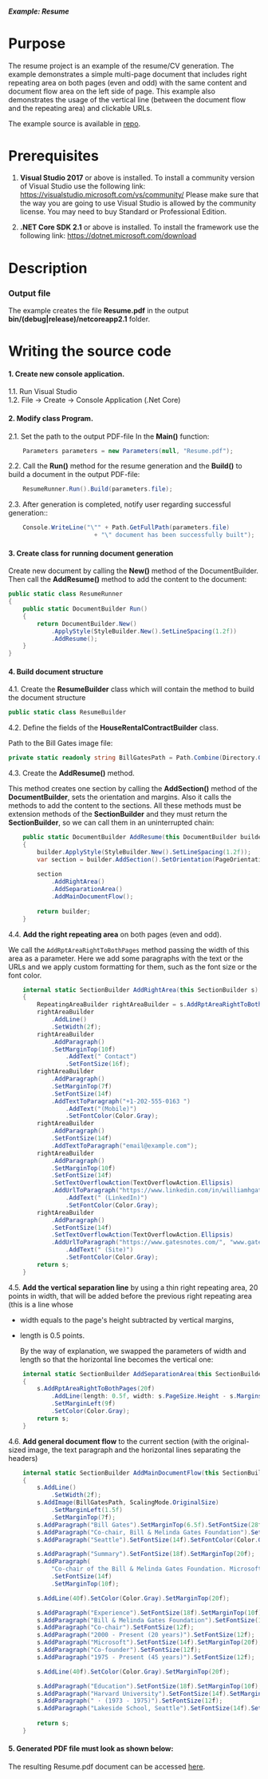 ##### Example: Resume

# Purpose
The resume project is an example of the resume/CV generation. The example demonstrates a simple multi-page document that includes right repeating area on both pages (even and odd) with the same content and document flow area on the left side of page. This example also demonstrates the usage of the vertical line (between the document flow and the repeating area) and clickable URLs.

The example source is available in [repo](https://github.com/gehtsoft-usa/PDF.Flow.Examples/tree/master/Examples/Resume).

# Prerequisites
1) **Visual Studio 2017** or above is installed.
   To install a community version of Visual Studio use the following link: https://visualstudio.microsoft.com/vs/community/
   Please make sure that the way you are going to use Visual Studio is allowed by the community license. You may need to buy Standard or Professional Edition.

2) **.NET Core SDK 2.1** or above is installed.
   To install the framework use the following link: https://dotnet.microsoft.com/download

# Description

### Output file
The example creates the file **Resume.pdf** in the output **bin/(debug|release)/netcoreapp2.1** folder.


# Writing the source code

#### 1. Create new console application.
1.1.	Run Visual Studio  
1.2.	File -> Create -> Console Application (.Net Core)

#### 2. Modify class Program.
2.1. Set the path to the output PDF-file In the **Main()** function:

```c#
    Parameters parameters = new Parameters(null, "Resume.pdf");
```
2.2. Call the **Run()** method  for the resume generation and the **Build()** to build a document in the output PDF-file:

```c#
    ResumeRunner.Run().Build(parameters.file);
```
2.3. After generation is completed, notify user regarding successful generation::

```c#
    Console.WriteLine("\"" + Path.GetFullPath(parameters.file) 
                        + "\" document has been successfully built");
```


#### 3. Create class for running document generation

Create new document by calling the **New()** method of the DocumentBuilder. Then call the **AddResume()** method to add the content to the document:
```c#
public static class ResumeRunner
{
    public static DocumentBuilder Run()
    {
        return DocumentBuilder.New()
            .ApplyStyle(StyleBuilder.New().SetLineSpacing(1.2f))
            .AddResume();
    }
}
```


#### 4. Build document structure

4.1. Create the **ResumeBuilder** class which will contain the method to build the document structure

```c#
public static class ResumeBuilder
```

4.2. Define the fields of the **HouseRentalContractBuilder** class.

Path to the Bill Gates image file:

```c#
private static readonly string BillGatesPath = Path.Combine(Directory.GetCurrentDirectory(), "Content", "Images", "DocumentFlowArea", "Bill_Gates.jpg");
```

4.3. Create the **AddResume()** method.

This method creates one section by calling the **AddSection()** method of the **DocumentBuilder**, sets the orientation and margins. Also it calls the methods to add the content to the sections. All these methods must be extension methods of the **SectionBuilder** and they must return the **SectionBuilder**, so we can call them in an uninterrupted chain:

```c#
    public static DocumentBuilder AddResume(this DocumentBuilder builder)
    {
        builder.ApplyStyle(StyleBuilder.New().SetLineSpacing(1.2f));
        var section = builder.AddSection().SetOrientation(PageOrientation.Portrait).SetMargins(20f, 30f);
        
        section
            .AddRightArea()
            .AddSeparationArea()
            .AddMainDocumentFlow();
        
        return builder;
    }
```

4.4. **Add the right repeating area** on both pages (even and odd).

We call the `AddRptAreaRightToBothPages` method passing the width of this area as a parameter. Here we add some paragraphs with the text or the URLs and we apply custom formatting for them, such as the font size or the font color.

```c#
    internal static SectionBuilder AddRightArea(this SectionBuilder s)
    {
        RepeatingAreaBuilder rightAreaBuilder = s.AddRptAreaRightToBothPages(200f);
        rightAreaBuilder
            .AddLine()
            .SetWidth(2f);
        rightAreaBuilder
            .AddParagraph()
            .SetMarginTop(10f)
                .AddText(" Contact")
                .SetFontSize(16f);
        rightAreaBuilder
            .AddParagraph()
            .SetMarginTop(7f)
            .SetFontSize(14f)
            .AddTextToParagraph("+1-202-555-0163 ")
                .AddText("(Mobile)")
                .SetFontColor(Color.Gray);
        rightAreaBuilder
            .AddParagraph()
            .SetFontSize(14f)
            .AddTextToParagraph("email@example.com");
        rightAreaBuilder
            .AddParagraph()
            .SetMarginTop(10f)
            .SetFontSize(14f)
            .SetTextOverflowAction(TextOverflowAction.Ellipsis)
            .AddUrlToParagraph("https://www.linkedin.com/in/williamhgates", "www.linkedin.com/in/williamhgates")
                .AddText(" (LinkedIn)")
                .SetFontColor(Color.Gray);
        rightAreaBuilder
            .AddParagraph()
            .SetFontSize(14f)
            .SetTextOverflowAction(TextOverflowAction.Ellipsis)
            .AddUrlToParagraph("https://www.gatesnotes.com/", "www.gatesnotes.com")
                .AddText(" (Site)")
                .SetFontColor(Color.Gray);
        return s;
    }
```

4.5. **Add the vertical separation line** by using a thin right repeating area, 20 points in width, that will be added before the previous right repeating area (this is a line whose 

* width equals to the page's height subtracted by vertical margins, 

* length is 0.5 points.

  By the way of explanation, we swapped the parameters of width and length so that the horizontal line becomes the vertical one:

```c#
    internal static SectionBuilder AddSeparationArea(this SectionBuilder s)
    {
        s.AddRptAreaRightToBothPages(20f)
            .AddLine(length: 0.5f, width: s.PageSize.Height - s.Margins.Vertical)
            .SetMarginLeft(9f)
            .SetColor(Color.Gray);
        return s;
    }
```

4.6. **Add general document flow** to the current section (with the original-sized image, the text paragraph and the horizontal lines separating the headers)

```c#
    internal static SectionBuilder AddMainDocumentFlow(this SectionBuilder s)
    {
        s.AddLine()
            .SetWidth(2f);
        s.AddImage(BillGatesPath, ScalingMode.OriginalSize)
            .SetMarginLeft(1.5f)
            .SetMarginTop(7f);
        s.AddParagraph("Bill Gates").SetMarginTop(6.5f).SetFontSize(28f);
        s.AddParagraph("Co-chair, Bill & Melinda Gates Foundation").SetFontSize(14f).SetMarginTop(5f);
        s.AddParagraph("Seattle").SetFontSize(14f).SetFontColor(Color.Gray);

        s.AddParagraph("Summary").SetFontSize(18f).SetMarginTop(20f);
        s.AddParagraph(
            "Co-chair of the Bill & Melinda Gates Foundation. Microsoft Co-founder. Voracious reader. Avid traveler. Active blogger.")
            .SetFontSize(14f)
            .SetMarginTop(10f);

        s.AddLine(40f).SetColor(Color.Gray).SetMarginTop(20f);

        s.AddParagraph("Experience").SetFontSize(18f).SetMarginTop(10f);
        s.AddParagraph("Bill & Melinda Gates Foundation").SetFontSize(14f).SetMarginTop(15f);
        s.AddParagraph("Co-chair").SetFontSize(12f);
        s.AddParagraph("2000 - Present (20 years)").SetFontSize(12f);
        s.AddParagraph("Microsoft").SetFontSize(14f).SetMarginTop(20f);
        s.AddParagraph("Co-founder").SetFontSize(12f);
        s.AddParagraph("1975 - Present (45 years)").SetFontSize(12f);

        s.AddLine(40f).SetColor(Color.Gray).SetMarginTop(20f);

        s.AddParagraph("Education").SetFontSize(18f).SetMarginTop(10f);
        s.AddParagraph("Harvard University").SetFontSize(14f).SetMarginTop(15f);
        s.AddParagraph(" · (1973 - 1975)").SetFontSize(12f);
        s.AddParagraph("Lakeside School, Seattle").SetFontSize(14f).SetMarginTop(20f);
         
        return s;
    }
```


#### 5. Generated **PDF file** must look as shown below:
The resulting Resume.pdf document can be accessed [here](https://github.com/gehtsoft-usa/PDF.Flow.Examples/tree/master/Examples/results/Resume.pdf).